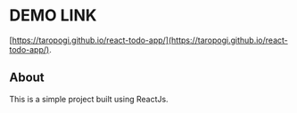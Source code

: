 # DEMO LINK

[https://taropogi.github.io/react-todo-app/](https://taropogi.github.io/react-todo-app/).

## About

This is a simple project built using ReactJs.
